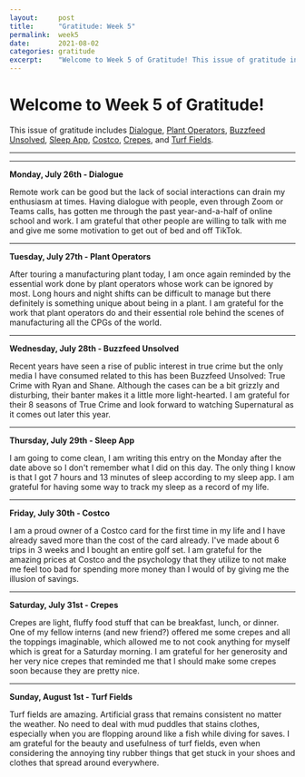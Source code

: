 ```yaml
---
layout:     post
title:      "Gratitude: Week 5"
permalink:  week5
date:       2021-08-02
categories: gratitude
excerpt:    "Welcome to Week 5 of Gratitude! This issue of gratitude includes Dialogue, Plant Operators, Buzzfeed Unsolved, Sleep App, Costco, Crepes, and Turf Fields."
---
```


# Welcome to Week 5 of Gratitude!

This issue of gratitude includes [Dialogue](#monday), [Plant Operators](#tuesday), [Buzzfeed Unsolved](#wednesday), [Sleep App](#thursday), [Costco](#friday), [Crepes](#saturday), and [Turf Fields](#sunday).

---
---
<p></p>

**<a name="monday">Monday, July 26th - Dialogue</a>**

Remote work can be good but the lack of social interactions can drain my enthusiasm at times. Having dialogue with people, even through Zoom or Teams calls, has gotten me through the past year-and-a-half of online school and work. I am grateful that other people are willing to talk with me and give me some motivation to get out of bed and off TikTok. 

---
<p></p>

**<a name="tuesday">Tuesday, July 27th - Plant Operators</a>**

After touring a manufacturing plant today, I am once again reminded by the essential work done by plant operators whose work can be ignored by most. Long hours and night shifts can be difficult to manage but there definitely is something unique about being in a plant. I am grateful for the work that plant operators do and their essential role behind the scenes of manufacturing all the CPGs of the world.

---
<p></p>

**<a name="wednesday">Wednesday, July 28th - Buzzfeed Unsolved</a>**

Recent years have seen a rise of public interest in true crime but the only media I have consumed related to this has been Buzzfeed Unsolved: True Crime with Ryan and Shane. Although the cases can be a bit grizzly and disturbing, their banter makes it a little more light-hearted. I am grateful for their 8 seasons of True Crime and look forward to watching Supernatural as it comes out later this year.

---
<p></p>

**<a name="thursday">Thursday, July 29th - Sleep App</a>**

I am going to come clean, I am writing this entry on the Monday after the date above so I don't remember what I did on this day. The only thing I know is that I got 7 hours and 13 minutes of sleep according to my sleep app. I am grateful for having some way to track my sleep as a record of my life.

---
<p></p>

**<a name="friday">Friday, July 30th - Costco</a>**

I am a proud owner of a Costco card for the first time in my life and I have already saved more than the cost of the card already. I've made about 6 trips in 3 weeks and I bought an entire golf set. I am grateful for the amazing prices at Costco and the psychology that they utilize to not make me feel too bad for spending more money than I would of by giving me the illusion of savings.

---
<p></p>

**<a name="saturday">Saturday, July 31st - Crepes</a>**

Crepes are light, fluffy food stuff that can be breakfast, lunch, or dinner. One of my fellow interns (and new friend?) offered me some crepes and all the toppings imaginable, which allowed me to not cook anything for myself which is great for a Saturday morning. I am grateful for her generosity and her very nice crepes that reminded me that I should make some crepes soon because they are pretty nice.

---
<p></p>

**<a name="sunday">Sunday, August 1st - Turf Fields</a>**

Turf fields are amazing. Artificial grass that remains consistent no matter the weather. No need to deal with mud puddles that stains clothes, especially when you are flopping around like a fish while diving for saves. I am grateful for the beauty and usefulness of turf fields, even when considering the annoying tiny rubber things that get stuck in your shoes and clothes that spread around everywhere.
